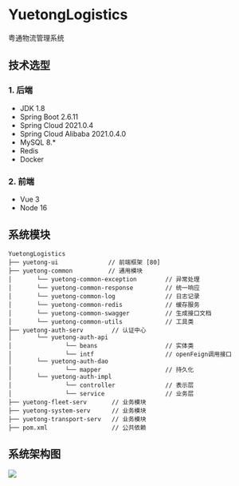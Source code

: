 # YuetongLogistics

粤通物流管理系统

## 技术选型

### 1. 后端

* JDK 1.8
* Spring Boot 2.6.11
* Spring Cloud 2021.0.4
* Spring Cloud Alibaba 2021.0.4.0
* MySQL 8.*
* Redis
* Docker

### 2. 前端

* Vue 3
* Node 16

## 系统模块

~~~
YuetongLogistics
├── yuetong-ui              // 前端框架 [80]
├── yuetong-common          // 通用模块
│       └── yuetong-common-exception        // 异常处理
│       └── yuetong-common-response         // 统一响应
│       └── yuetong-common-log              // 日志记录
│       └── yuetong-common-redis            // 缓存服务
│       └── yuetong-common-swagger          // 生成接口文档
│       └── yuetong-common-utils            // 工具类
├── yuetong-auth-serv        // 认证中心
│       └── yuetong-auth-api
│               └── beans                   // 实体类
│               └── intf                    // openFeign调用接口
│       └── yuetong-auth-dao
│               └── mapper                  // 持久化
│       └── yuetong-auth-impl
│               └── controller              // 表示层
│               └── service                 // 业务层
├── yuetong-fleet-serv       // 业务模块
├── yuetong-system-serv      // 业务模块
├── yuetong-transport-serv   // 业务模块
├── pom.xml                  // 公共依赖
~~~

## 系统架构图

![](https://pic.imgdb.cn/item/64a2671a1ddac507cc9da6b5.jpg)
